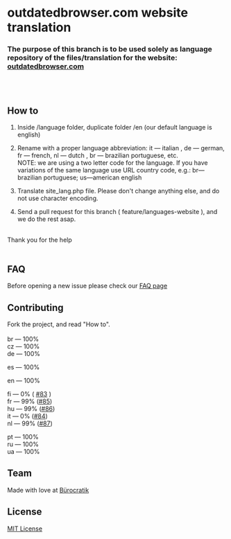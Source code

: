# outdatedbrowser.com website translation 

### The purpose of this branch is to be used solely as language repository of the files/translation for the website: [outdatedbrowser.com](http://outdatedbrowser.com)
<br><br>



## How to


1. Inside /language folder, duplicate folder /en (our default language is english)

2. Rename with a proper language abbreviation: it — italian , de — german, fr — french, nl — dutch , br — brazilian portuguese, etc. <br> NOTE: we are using a two letter  code for the language. If you have variations of the same language use URL country code, e.g.: br—brazilian portuguese; us—american english

3. Translate site_lang.php file. Please don't change anything else, and do not use character encoding.


4. Send a pull request for this branch ( feature/languages-website ), and we do the rest asap.


<br>
Thank you for the help 
<br><br>

## FAQ

Before opening a new issue please check our [FAQ page](https://github.com/burocratik/outdated-browser/wiki/FAQ-translations-for-outdatedbrowser.com)

## Contributing

Fork the project, and read "How to".<br><br>
br — 100% <br>
cz — 100% <br>
de — 100% <br>

es — 100%  <br>

en — 100% <br>

fi — 0% ( [#83](https://github.com/burocratik/outdated-browser/issues/83) )<br>
fr — 99% ([#85](https://github.com/burocratik/outdated-browser/issues/85)) <br>
hu — 99% ([#86](https://github.com/burocratik/outdated-browser/issues/86))<br>
it — 0% ([#84](https://github.com/burocratik/outdated-browser/issues/84)) <br>
nl — 99% ([#87](https://github.com/burocratik/outdated-browser/issues/87))<br>

pt — 100% <br>
ru — 100% <br>
ua — 100% <br>


## Team

Made with love at [Bürocratik](http://burocratik.com)


## License

[MIT License](http://zenorocha.mit-license.org/)
